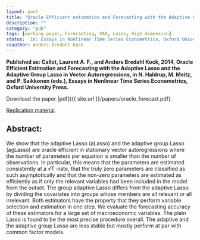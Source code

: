 ```yaml
---
layout: post
title: "Oracle Efficient estimation and Forecasting with the Adaptive Lasso and the Adaptive Group Lasso in Vector Autoregressions."
description: ""
category: "pub"
tags: [working paper, Forecasting, VAR, Lasso, High dimension]
status: 'in: Essays in Nonlinear Time Series Econometrics, Oxford University Press, 2014.'
coauthor: Anders Bredahl Kock
---
```


**Published as: Callot, Laurent A. F., and Anders Bredahl Kock, 2014, Oracle Efficient Estimation and Forecasting with the Adaptive Lasso and the Adaptive Group Lasso in Vector Autoregressions, in N. Haldrup, M. Meitz, and P. Saikkonen (eds.), Essays in Nonlinear Time Series Econometrics, Oxford University Press.**

Download the paper [pdf]({{ site.url }}/papers/oracle_forecast.pdf).

[Replication material](https://github.com/lcallot/lasso-macro-forecast).

## Abstract:
We show that the adaptive Lasso (aLasso) and the adaptive group Lasso (agLasso) are oracle efficient in stationary vector autoregressions where the number of parameters per equation is smaller than the number of observations. In particular, this means that the parameters are estimated consistently at a √T -rate, that the truly zero parameters are classified as such asymptotically and that the non-zero parameters are estimated as efficiently as if only the relevant variables had been included in the model from the outset. The group adaptive Lasso differs from the adaptive Lasso by dividing the covariates into groups whose members are all relevant or all irrelevant. Both estimators have the property that they perform variable selection and estimation in one step. We evaluate the forecasting accuracy of these estimators for a large set of macroeconomic variables. The plain Lasso is found to be the most precise procedure overall. The adaptive and the adaptive group Lasso are less stable but mostly perform at par with common factor models.

